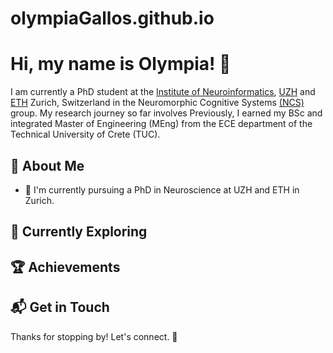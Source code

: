 # olympiaGallos.github.io

# Hi, my name is Olympia! 👋

I am currently a PhD student at the [Institute of Neuroinformatics](https://www.ini.uzh.ch/en.html), [UZH](https://www.uzh.ch/en.html) and [ETH](https://ethz.ch/en.html) Zurich, Switzerland in the Neuromorphic Cognitive Systems [(NCS)](https://www.ini.uzh.ch/en/research/groups/ncs.html) group. 
My research journey so far involves 
Previously, I earned my BSc and integrated Master of Engineering (MEng) from the ECE department of the Technical University of Crete (TUC). 

## 🚀 About Me

- 🔭 I'm currently pursuing a PhD in Neuroscience at UZH and ETH in Zurich.

## 🌱 Currently Exploring

## 🏆 Achievements

## 📬 Get in Touch

Thanks for stopping by! Let's connect. 🚀
